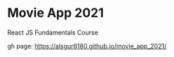 # Movie App 2021

React JS Fundamentals Course

gh page: https://alsgur6180.github.io/movie_app_2021/
